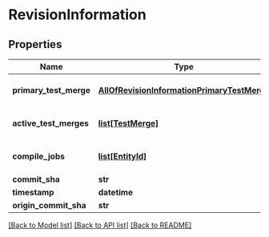 # RevisionInformation

## Properties
Name | Type | Description | Notes
------------ | ------------- | ------------- | -------------
**primary_test_merge** | [**AllOfRevisionInformationPrimaryTestMerge**](AllOfRevisionInformationPrimaryTestMerge.md) | The Tgstation.Server.Api.Models.TestMerge that was created with this Tgstation.Server.Api.Models.RevisionInformation | [optional] 
**active_test_merges** | [**list[TestMerge]**](TestMerge.md) | The Tgstation.Server.Api.Models.TestMerges active in the Tgstation.Server.Api.Models.RevisionInformation | [optional] 
**compile_jobs** | [**list[EntityId]**](EntityId.md) | The Tgstation.Server.Api.Models.CompileJobs made from the Tgstation.Server.Api.Models.RevisionInformation | [optional] 
**commit_sha** | **str** | The revision SHA. | [optional] 
**timestamp** | **datetime** | The timestamp of the revision. | [optional] 
**origin_commit_sha** | **str** | The SHA of the most recent remote commit. | [optional] 

[[Back to Model list]](../README.md#documentation-for-models) [[Back to API list]](../README.md#documentation-for-api-endpoints) [[Back to README]](../README.md)

